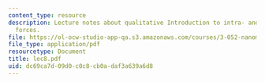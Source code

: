 ```yaml
---
content_type: resource
description: Lecture notes about qualitative Introduction to intra- and intermolecular
  forces.
file: https://ol-ocw-studio-app-qa.s3.amazonaws.com/courses/3-052-nanomechanics-of-materials-and-biomaterials-spring-2007/dc69ca7d09d0c0c8cb0adaf3a639a6d8_lec8.pdf
file_type: application/pdf
resourcetype: Document
title: lec8.pdf
uid: dc69ca7d-09d0-c0c8-cb0a-daf3a639a6d8
---
```

